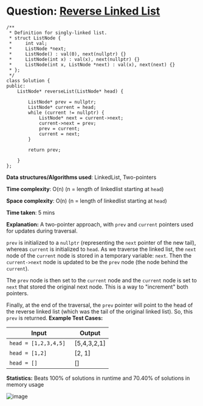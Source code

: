 <h1>Question: <a href="https://leetcode.com/problems/reverse-linked-list/description/">Reverse Linked List</a></h1>

```
/**
 * Definition for singly-linked list.
 * struct ListNode {
 *     int val;
 *     ListNode *next;
 *     ListNode() : val(0), next(nullptr) {}
 *     ListNode(int x) : val(x), next(nullptr) {}
 *     ListNode(int x, ListNode *next) : val(x), next(next) {}
 * };
 */
class Solution {
public:
    ListNode* reverseList(ListNode* head) {
        
        ListNode* prev = nullptr;
        ListNode* current = head;
        while (current != nullptr) {
            ListNode* next = current->next;
            current->next = prev;
            prev = current;
            current = next;
        }

        return prev;
        
    }
};
```

**Data structures/Algorithms used**: LinkedList, Two-pointers

**Time complexity**: O(n) (n = length of linkedlist starting at `head`)

**Space complexity**: O(n) (n = length of linkedlist starting at `head`)

**Time taken**: 5 mins

**Explanation:**
A two-pointer approach, with `prev` and `current` pointers used for updates during traversal.

`prev` is initialized to a `nullptr` (representing the `next` pointer of the new tail), whereas `current` is initialized to `head`. As we traverse the linked list, the `next` node of the `current` node is stored in a temporary variable: `next`. Then the `current->next` node is updated to be the `prev` node (the node behind the `current`). 

The `prev` node is then set to the `current` node and the `current` node is set to `next` that stored the original next node. This is a way to "increment" both pointers.

Finally, at the end of the traversal, the `prev` pointer will point to the head of the reverse linked list (which was the tail of the original linked list). So, this `prev` is returned.
**Example Test Cases:**


| Input  | Output |
| ------------- | ------------- |
| <code>head = [1,2,3,4,5] </code>  | [5,4,3,2,1] |
| <code>head = [1,2] </code>  | [2, 1] |
| <code>head = [] </code>  | [] |

**Statistics:** Beats 100% of solutions in runtime and 70.40% of solutions in memory usage

![image](https://github.com/user-attachments/assets/36a3c5c0-06ff-4e05-8f9a-68904df0e03a)



